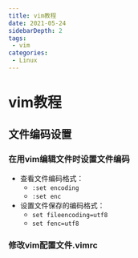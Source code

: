 ```yaml
---
title: vim教程
date: 2021-05-24
sidebarDepth: 2
tags:
 - vim
categories:
 - Linux
---
```

# vim教程
## 文件编码设置
### 在用vim编辑文件时设置文件编码
- 查看文件编码格式：
  - `:set encoding`
  - `:set enc`
- 设置文件保存的编码格式：
  - `set fileencoding=utf8`
  - `set fenc=utf8`
### 修改vim配置文件.vimrc